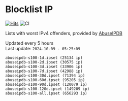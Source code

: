 # Blocklist IP

[![Hits](https://hits.seeyoufarm.com/api/count/incr/badge.svg?url=https%3A%2F%2Fgithub.com%2Fborestad%2Fblocklist-ip%2F&count_bg=%2379C83D&title_bg=%23555555&icon=&icon_color=%23E7E7E7&title=hits&edge_flat=false)](https://hits.seeyoufarm.com)  ![CI](https://img.shields.io/github/workflow/status/borestad/blocklist-ip/CI?style=flat-square)

Lists with worst IPv4 offenders, provided by [AbuseIPDB](https://www.abuseipdb.com/)

<!-- FOOTER-PLACEHOLDER -->
Updated every 5 hours<br>
Last update: `2024-10-09 - 05:25:09`
```
abuseipdb-s100-1d.ipset (25134 ip)
abuseipdb-s100-2d.ipset (30575 ip)
abuseipdb-s100-3d.ipset (33906 ip)
abuseipdb-s100-7d.ipset (42988 ip)
abuseipdb-s100-30d.ipset (71394 ip)
abuseipdb-s100-60d.ipset (95205 ip)
abuseipdb-s100-90d.ipset (120079 ip)
abuseipdb-s100-120d.ipset (149209 ip)
abuseipdb-s100-all.ipset (656293 ip)
```
